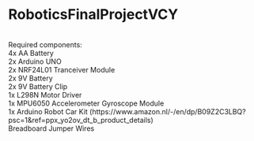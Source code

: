 # RoboticsFinalProjectVCY <br>
<br>
Required components:<br>
  4x AA Battery<br>
  2x Arduino UNO<br>
  2x NRF24L01 Tranceiver Module<br>
  2x 9V Battery<br>
  2x 9V Battery Clip<br>
  1x L298N Motor Driver<br>
  1x MPU6050 Accelerometer Gyroscope Module<br>
  1x Arduino Robot Car Kit (https://www.amazon.nl/-/en/dp/B09Z2C3LBQ?psc=1&ref=ppx_yo2ov_dt_b_product_details)<br>
  Breadboard Jumper Wires<br>
  
